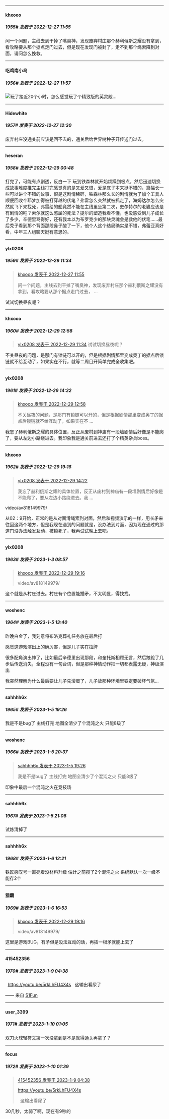 

*****

####  khxooo  
##### 1955#       发表于 2022-12-27 11:55

问一个问题，主线去到干掉了嘴臭神，发现废弃村庄那个赫利俄斯之耀没有拿到，看攻略要从那个据点走门过去，但是现在发现门被封了，走不到那个绳索降到对面，请问怎么挽救。

*****

####  吃鸡南小鸟  
##### 1956#       发表于 2022-12-27 11:57

<img src="https://static.saraba1st.com/image/smiley/face2017/001.png" referrerpolicy="no-referrer">玩了接近20个小时，怎么感觉玩了个精致版的英灵殿...



*****

####  Hidewhite  
##### 1957#       发表于 2022-12-27 12:30

废弃村庄没通关前应该是回不去的，通关后给世界树种子开传送门过去。



*****

####  heseran  
##### 1958#       发表于 2022-12-29 00:48

打完了，可能有点剧透，反白一下 玩到铁森林就开始烦躁到极点，然后迅速切换成故事难度推完主线打完感觉真的是又爱又恨，爱是底子本来挺不错的，篇幅长一些可以讲个不错的故事，恨是这剧情稀碎，铁森林那么长的剧情就为了加个工具人顺便回收个耶梦加得被打穿越的伏笔？弗雷怎么突然就被抓走了，海姆达尔怎么突然就飞下来找死，弗雷给的船竟然不能在主线里坐第二次，史尔特尔的老婆应该是有剧情的吧？索尔就这么憋屈的死法？提尔的塑造我看不懂，也没感受到儿子成长了多少，辛德里骂得好，还有我本以为布罗克少的那块灵魂会是救他的伏笔……最后秃子看到那个背面那段鼻子酸了一下，他个人这个结局确实是不错，弗蕾亚真好看，中年三人组聊天挺有意思的。



*****

####  ylx0208  
##### 1959#       发表于 2022-12-29 11:34

<blockquote><a href="httphttps://bbs.saraba1st.com/2b/forum.php?mod=redirect&amp;goto=findpost&amp;pid=59104779&amp;ptid=2025548" target="_blank">khxooo 发表于 2022-12-27 11:55</a>

问一个问题，主线去到干掉了嘴臭神，发现废弃村庄那个赫利俄斯之耀没有拿到，看攻略要从那个据点走门过去， ...</blockquote>
试试切换昼夜呢？



*****

####  khxooo  
##### 1960#       发表于 2022-12-29 12:58

<blockquote><a href="httphttps://bbs.saraba1st.com/2b/forum.php?mod=redirect&amp;goto=findpost&amp;pid=59127465&amp;ptid=2025548" target="_blank">ylx0208 发表于 2022-12-29 11:34</a>
试试切换昼夜呢？</blockquote>
不关昼夜的问题，是那门有锁链可以开的，但是根据剧情那里变成奥丁的据点后锁链就不给互动了，如果实在不行，就等二周目开简单完成全收集吧。



*****

####  ylx0208  
##### 1961#       发表于 2022-12-29 14:22

<blockquote><a href="httphttps://bbs.saraba1st.com/2b/forum.php?mod=redirect&amp;goto=findpost&amp;pid=59128399&amp;ptid=2025548" target="_blank">khxooo 发表于 2022-12-29 12:58</a>

不关昼夜的问题，是那门有锁链可以开的，但是根据剧情那里变成奥丁的据点后锁链就不给互动了，如果实在不 ...</blockquote>
我忘了赫利俄斯之耀的具体位置，反正从废村到神庙有一段墙剧情后好像是不能爬了，要从左边小路绕进去。我印象我是通关前进去还打了个精英杂兵boss。



*****

####  khxooo  
##### 1962#       发表于 2022-12-29 19:16

<blockquote><a href="httphttps://bbs.saraba1st.com/2b/forum.php?mod=redirect&amp;goto=findpost&amp;pid=59129107&amp;ptid=2025548" target="_blank">ylx0208 发表于 2022-12-29 14:22</a>

我忘了赫利俄斯之耀的具体位置，反正从废村到神庙有一段墙剧情后好像是不能爬了，要从左边小路绕进去。我 ...</blockquote>
video/av818149979/

从02：9开始，正常的是从对面滑绳索到对面，然后和视频演示的一样，用长矛来往回这两个地方，但是我现在遇到的问题就是，没办法到对面，因为现在通过的那道门没办法触发互动，被锁死了，我再试试晚上去吧。

*****

####  ylx0208  
##### 1963#       发表于 2023-1-3 08:57

<blockquote><a href="httphttps://bbs.saraba1st.com/2b/forum.php?mod=redirect&amp;goto=findpost&amp;pid=59132506&amp;ptid=2025548" target="_blank">khxooo 发表于 2022-12-29 19:16</a>

video/av818149979/</blockquote>
这个就是从村庄过去。村庄有个位置能插矛，不太明显，得找找。



*****

####  woshenc  
##### 1964#       发表于 2023-1-5 13:40

昨晚白金了，我刻意将布洛克葬礼任务放在最后打

感觉这游戏演出上的确厉害，但是儿子实在拉胯

很多配角演出神了，比如最后辛德里出现那段，和奎托斯相顾无言，然后踉跄了几步后传送消失，全程没有一句台词，但是那种神情动作把一切都表露无疑，神级演出

我突然理解为什么最后要让儿子先滚蛋了，儿子放那种环境里铁定要破坏气氛...



*****

####  sahhhh6x  
##### 1965#       发表于 2023-1-5 19:26

我是不是bug了 主线打完 地图全清少了个混沌之火 只能8级了



*****

####  woshenc  
##### 1966#       发表于 2023-1-5 20:37

<blockquote><a href="httphttps://bbs.saraba1st.com/2b/forum.php?mod=redirect&amp;goto=findpost&amp;pid=59218854&amp;ptid=2025548" target="_blank">sahhhh6x 发表于 2023-1-5 19:26</a>

我是不是bug了 主线打完 地图全清少了个混沌之火 只能8级了</blockquote>
印象中最后一个混沌之火在竞技场



*****

####  sahhhh6x  
##### 1967#       发表于 2023-1-5 21:08

试炼清掉了



*****

####  sahhhh6x  
##### 1968#       发表于 2023-1-6 12:21

铁匠感叹号一直亮着没材料升级 估计之前攒了2个混沌之火 系统默认一次一级不能存2个



*****

####  猎霸  
##### 1969#       发表于 2023-1-6 16:53

<blockquote><a href="httphttps://bbs.saraba1st.com/2b/forum.php?mod=redirect&amp;goto=findpost&amp;pid=59132506&amp;ptid=2025548" target="_blank">khxooo 发表于 2022-12-29 19:16</a>

video/av818149979/</blockquote>
这里是游戏BUG，有矛但是没法互动的话，再插一根矛就能上去了



*****

####  415452356  
##### 1970#       发表于 2023-1-9 04:38

  https://youtu.be/5rkLhFU4X4s
  这输出看尿了

—— 来自 [S1Fun](https://s1fun.koalcat.com)



*****

####  user_3399  
##### 1971#       发表于 2023-1-10 01:05

双刀火球轻符文第一次没拿到是不是就得通关再拿了？



*****

####  focus  
##### 1972#       发表于 2023-1-10 01:39

<blockquote><a href="httphttps://bbs.saraba1st.com/2b/forum.php?mod=redirect&amp;goto=findpost&amp;pid=59266620&amp;ptid=2025548" target="_blank">415452356 发表于 2023-1-9 04:38</a>

https://youtu.be/5rkLhFU4X4s

  这输出看尿了</blockquote>
30几秒，太弱了啊，现在有9秒的

